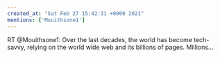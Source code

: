 ```yaml
---
created_at: "Sat Feb 27 15:42:31 +0000 2021"
mentions: ['Mouithsone1']
---
```


RT @Mouithsone1: Over the last decades, the world has become tech-savvy, relying on the world wide web and its billions of pages. Millions…